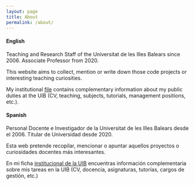 ```yaml
---
layout: page
title: About
permalink: /about/
---
```


#### English 

Teaching and Research Staff of the Universitat de les Illes Balears since 2006. Associate Professor from 2020.

This website aims to collect, mention or write down those code projects or interesting teaching curiosities.

My institutional [file](https://www.uib.es/es/personal/ABTIxNTgx/) contains complementary information about my public duties at the UIB (CV, teaching, subjects, tutorials, management positions, etc.).


#### Spanish
Personal Docente e Investigador de la Universitat de les Illes Balears desde el 2006. Titular de Universidad desde 2020.

Esta web pretende recopilar, mencionar o apuntar aquellos proyectos o curiosidades docentes más interesantes.

En mi ficha [institucional de la UIB](https://www.uib.es/es/personal/ABTIxNTgx/) encuentras información complementaria sobre mis tareas en la UIB (CV, docencia, asignaturas, tutorías, cargos de gestión, etc.)

